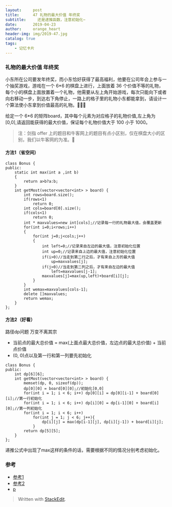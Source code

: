 ```yaml
---
layout:     post
title:      47 礼物的最大价值 年终奖
subtitle:     还是递推函数，注意初始化~
date:       2019-04-23
author:     orange_heart
header-img: img/2019-47.jpg
catalog: true
tags:
    - 记忆卡片
---
```


###   礼物的最大价值 年终奖
小东所在公司要发年终奖，而小东恰好获得了最高福利，他要在公司年会上参与一个抽奖游戏，游戏在一个 6*6 的棋盘上进行，上面放着 36 个价值不等的礼物，每个小的棋盘上面放置着一个礼物，他需要从左上角开始游戏，每次只能向下或者向右移动一步，到达右下角停止，一路上的格子里的礼物小东都能拿到，请设计一个算法使小东拿到价值最高的礼物。🤣🤣🤣

给定一个 6*6 的矩阵board，其中每个元素为对应格子的礼物价值,左上角为 [0,0],请返回能获得的最大价值，保证每个礼物价值大于 100 小于 1000。

> 注：剑指 offer 上的题目和牛客网上的题目有点小区别，仅在棋盘大小的区别，我们以牛客网的为准。🧐


#### 方法1（省空间）
```objk
class Bonus {
public:
    static int max(int a ,int b)
    {
        return a>b?a:b;
    }
    int getMost(vector<vector<int> > board) {
        int rows=board.size();
        if(rows<1)
            return 0;
        int cols=board[0].size();
        if(cols<1)
            return 0;
        int * maxvalues=new int[cols];//记录每一行的礼物最大值，会覆盖更新
        for(int i=0;i<rows;i++)
        {
            for(int j=0;j<cols;j++)
            {
                int left=0;//记录来自左边的最大值，注意初始化位置
                int up=0;//记录来自上边的最大值，注意初始化位置
                if(i>0)//当走到第二行之后，才有来自上方的最大值
                    up=maxvalues[j];
                if(j>0)//当走到第二列之后，才有来自左边的最大值
                    left=maxvalues[j-1];
                maxvalues[j]=max(up,left)+board[i][j];
            }
        }
        int wemax=maxvalues[cols-1];
        delete []maxvalues;
        return wemax;
    }
};
```

#### 方法2（好看）

路径dp问题 万变不离其宗  
- 当前点的最大总价值 = max(上面点最大总价值，左边点的最大总价值) + 当前点价值
- (0, 0)点以及第一行和第一列要先初始化


```objk
class Bonus {
public:
    int dp[6][6];
    int getMost(vector<vector<int> > board) {
        memset(dp, 0, sizeof(dp));
        dp[0][0] = board[0][0];//初始化[0,0]
        for(int i = 1; i < 6; i++) dp[0][i] = dp[0][i-1] + board[0][i];//第一行初始化
        for(int i = 1; i < 6; i++) dp[i][0] = dp[i-1][0] + board[i][0];//第一列初始化
        for(int i = 1; i < 6; i++)
            for(int j = 1; j < 6; j++){
                dp[i][j] = max(dp[i-1][j], dp[i][j-1]) + board[i][j];
            }
        return dp[5][5];
    }
};
```
递推公式中出现了max这样的条件的话，需要根据不同的情况分别考虑初始化。

### 参考

- [参考1](https://github.com/zhedahht/CodingInterviewChinese2)
- [参考2](https://github.com/gatieme/CodingInterviews)
- [p](https://www.nowcoder.com/questionTerminal/72a99e28381a407991f2c96d8cb238ab)



> Written with [StackEdit](https://stackedit.io/).

<head>
    <script src="https://cdn.mathjax.org/mathjax/latest/MathJax.js?config=TeX-AMS-MML_HTMLorMML" type="text/javascript"></script>
    <script type="text/x-mathjax-config">
        MathJax.Hub.Config({
            tex2jax: {
            skipTags: ['script', 'noscript', 'style', 'textarea', 'pre'],
            inlineMath: [['$','$']]
            }
        });
    </script>
</head>
<!--stackedit_data:
eyJoaXN0b3J5IjpbMTU2MTUwNTM3OF19
-->